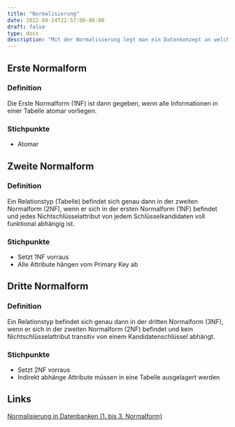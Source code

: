 ```yaml
---
title: "Normalisierung"
date: 2022-08-24T22:57:00-06:00
draft: false
type: docs
description: "Mit der Normalisierung legt man ein Datenkonzept an welches sich an bestimmte Regeln hält um Duplikate in den Daten zu verhindern."
---
```


## Erste Normalform

### Definition

Die Erste Normalform (1NF) ist dann gegeben, wenn alle Informationen in einer Tabelle atomar vorliegen.

### Stichpunkte

- Atomar

## Zweite Normalform

### Definition

Ein Relationstyp (Tabelle) befindet sich genau dann in der zweiten Normalform (2NF), wenn er sich in der ersten Normalform (1NF) befindet und jedes Nichtschlüsselattribut von jedem Schlüsselkandidaten voll funktional abhängig ist.

### Stichpunkte

- Setzt 1NF vorraus
- Alle Attribute hängen vom Primary Key ab

## Dritte Normalform

### Definition

Ein Relationstyp befindet sich genau dann in der dritten Normalform (3NF), wenn er sich in der zweiten Normalform (2NF) befindet und kein Nichtschlüsselattribut transitiv von einem Kandidatenschlüssel abhängt.

### Stichpunkte

- Setzt 2NF vorraus
- Indirekt abhänge Attribute müssen in eine Tabelle ausgelagert werden

## Links

[Normalisierung in Datenbanken (1. bis 3. Normalform)](https://www.youtube.com/watch?v=aCXKT4ycAbQ)
